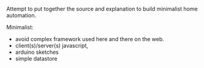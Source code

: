 
Attempt to put together the source and explanation to build minimalist home automation.

Minimalist:
* avoid complex framework used here and there on the web.
* client(s)/server(s) javascript, 
* arduino sketches
* simple datastore

